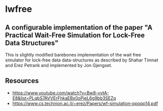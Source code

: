 # lwfree 
## A configurable implementation of the paper "A Practical Wait-Free Simulation for Lock-Free Data Structures"
This is slightly modified barebones implementation of the wait free simulator for lock-free data data-structures as described by Shahar Timnat and Erez Petrank and implemented by Jon Gjengset.

## Resources 
  * https://www.youtube.com/watch?v=Bw8-vvtA-E8&list=PLqbS7AVVErFhkaEBx0oPieL6g9bb3SEZq
  * https://www.cs.technion.ac.il/~erez/Papers/wf-simulation-ppopp14.pdf

